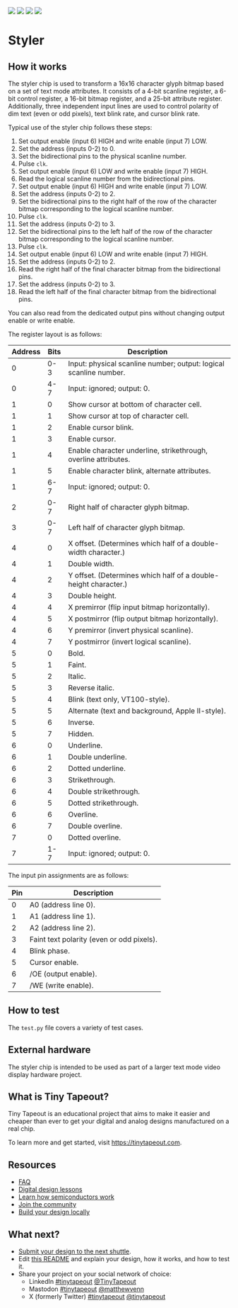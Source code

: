 ![](../../workflows/gds/badge.svg) ![](../../workflows/docs/badge.svg) ![](../../workflows/test/badge.svg) ![](../../workflows/fpga/badge.svg)

# Styler

## How it works

The styler chip is used to transform a 16x16 character glyph bitmap based on a
set of text mode attributes. It consists of a 4-bit scanline register, a 6-bit
control register, a 16-bit bitmap register, and a 25-bit attribute register.
Additionally, three independent input lines are used to control polarity of
dim text (even or odd pixels), text blink rate, and cursor blink rate.

Typical use of the styler chip follows these steps:

1. Set output enable (input 6) HIGH and write enable (input 7) LOW.
2. Set the address (inputs 0-2) to 0.
3. Set the bidirectional pins to the physical scanline number.
4. Pulse `clk`.
5. Set output enable (input 6) LOW and write enable (input 7) HIGH.
6. Read the logical scanline number from the bidirectional pins.
7. Set output enable (input 6) HIGH and write enable (input 7) LOW.
8. Set the address (inputs 0-2) to 2.
9. Set the bidirectional pins to the right half of the row of the character bitmap corresponding to the logical scanline number.
10. Pulse `clk`.
11. Set the address (inputs 0-2) to 3.
12. Set the bidirectional pins to the left half of the row of the character bitmap corresponding to the logical scanline number.
13. Pulse `clk`.
14. Set output enable (input 6) LOW and write enable (input 7) HIGH.
15. Set the address (inputs 0-2) to 2.
16. Read the right half of the final character bitmap from the bidirectional pins.
17. Set the address (inputs 0-2) to 3.
18. Read the left half of the final character bitmap from the bidirectional pins.

You can also read from the dedicated output pins without changing output enable or write enable.

The register layout is as follows:

| Address | Bits | Description                                                       |
| ------- | ---- | ----------------------------------------------------------------- |
| 0       | 0-3  | Input: physical scanline number; output: logical scanline number. |
| 0       | 4-7  | Input: ignored; output: 0.                                        |
| 1       | 0    | Show cursor at bottom of character cell.                          |
| 1       | 1    | Show cursor at top of character cell.                             |
| 1       | 2    | Enable cursor blink.                                              |
| 1       | 3    | Enable cursor.                                                    |
| 1       | 4    | Enable character underline, strikethrough, overline attributes.   |
| 1       | 5    | Enable character blink, alternate attributes.                     |
| 1       | 6-7  | Input: ignored; output: 0.                                        |
| 2       | 0-7  | Right half of character glyph bitmap.                             |
| 3       | 0-7  | Left half of character glyph bitmap.                              |
| 4       | 0    | X offset. (Determines which half of a double-width character.)    |
| 4       | 1    | Double width.                                                     |
| 4       | 2    | Y offset. (Determines which half of a double-height character.)   |
| 4       | 3    | Double height.                                                    |
| 4       | 4    | X premirror (flip input bitmap horizontally).                     |
| 4       | 5    | X postmirror (flip output bitmap horizontally).                   |
| 4       | 6    | Y premirror (invert physical scanline).                           |
| 4       | 7    | Y postmirror (invert logical scanline).                           |
| 5       | 0    | Bold.                                                             |
| 5       | 1    | Faint.                                                            |
| 5       | 2    | Italic.                                                           |
| 5       | 3    | Reverse italic.                                                   |
| 5       | 4    | Blink (text only, VT100-style).                                   |
| 5       | 5    | Alternate (text and background, Apple II-style).                  |
| 5       | 6    | Inverse.                                                          |
| 5       | 7    | Hidden.                                                           |
| 6       | 0    | Underline.                                                        |
| 6       | 1    | Double underline.                                                 |
| 6       | 2    | Dotted underline.                                                 |
| 6       | 3    | Strikethrough.                                                    |
| 6       | 4    | Double strikethrough.                                             |
| 6       | 5    | Dotted strikethrough.                                             |
| 6       | 6    | Overline.                                                         |
| 6       | 7    | Double overline.                                                  |
| 7       | 0    | Dotted overline.                                                  |
| 7       | 1-7  | Input: ignored; output: 0.                                        |

The input pin assignments are as follows:

| Pin | Description                               |
| --- | ----------------------------------------- |
| 0   | A0 (address line 0).                      |
| 1   | A1 (address line 1).                      |
| 2   | A2 (address line 2).                      |
| 3   | Faint text polarity (even or odd pixels). |
| 4   | Blink phase.                              |
| 5   | Cursor enable.                            |
| 6   | /OE (output enable).                      |
| 7   | /WE (write enable).                       |

## How to test

The `test.py` file covers a variety of test cases.

## External hardware

The styler chip is intended to be used as part of a larger text mode
video display hardware project.

## What is Tiny Tapeout?

Tiny Tapeout is an educational project that aims to make it easier and cheaper than ever to get your digital and analog designs manufactured on a real chip.

To learn more and get started, visit https://tinytapeout.com.

## Resources

- [FAQ](https://tinytapeout.com/faq/)
- [Digital design lessons](https://tinytapeout.com/digital_design/)
- [Learn how semiconductors work](https://tinytapeout.com/siliwiz/)
- [Join the community](https://tinytapeout.com/discord)
- [Build your design locally](https://www.tinytapeout.com/guides/local-hardening/)

## What next?

- [Submit your design to the next shuttle](https://app.tinytapeout.com/).
- Edit [this README](README.md) and explain your design, how it works, and how to test it.
- Share your project on your social network of choice:
  - LinkedIn [#tinytapeout](https://www.linkedin.com/search/results/content/?keywords=%23tinytapeout) [@TinyTapeout](https://www.linkedin.com/company/100708654/)
  - Mastodon [#tinytapeout](https://chaos.social/tags/tinytapeout) [@matthewvenn](https://chaos.social/@matthewvenn)
  - X (formerly Twitter) [#tinytapeout](https://twitter.com/hashtag/tinytapeout) [@tinytapeout](https://twitter.com/tinytapeout)
